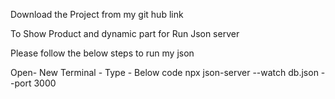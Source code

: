 Download the Project from my git hub link

To Show Product and dynamic part for Run Json server 

Please follow the below steps to run my json 

Open- New Terminal - Type - Below code
npx json-server --watch db.json --port 3000
